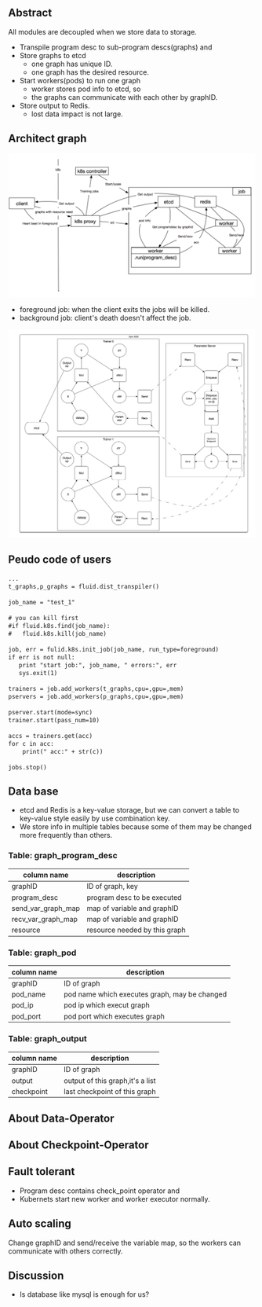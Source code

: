 ## Abstract
All modules are decoupled when we store data to storage.

- Transpile program desc to sub-program descs(graphs) and
- Store graphs to etcd
	- one graph has unique ID. 
	- one graph has the desired resource.
- Start workers(pods) to run one graph
   - worker stores pod info to etcd, so 
   - the graphs can communicate with each other by graphID.
- Store output to Redis.
   - lost data impact is not large.


## Architect graph
<div style="align: center">
<img src="src/arch2.png" width="700" align=center/>
</div>

- foreground job: when the client exits the jobs will be killed.
- background job: client's death doesn't affect the job.


<div style="align: center">
<img src="src/dist-graph2.png" width="700" align=center/>
</div>

## Peudo code of users
```
...
t_graphs,p_graphs = fluid.dist_transpiler()

job_name = "test_1"

# you can kill first
#if fluid.k8s.find(job_name):
#	fluid.k8s.kill(job_name)

job, err = fulid.k8s.init_job(job_name, run_type=foreground)
if err is not null:
   print "start job:", job_name, " errors:", err
   sys.exit(1)
   
trainers = job.add_workers(t_graphs,cpu=,gpu=,mem)
pservers = job.add_workers(p_graphs,cpu=,gpu=,mem)

pserver.start(mode=sync)
trainer.start(pass_num=10)

accs = trainers.get(acc)
for c in acc:
    print(" acc:" + str(c))

jobs.stop()
```


## Data base 
- etcd and Redis is a key-value storage, but we can convert a table to key-value style easily by use combination key.
- We store info in multiple tables because some of them may be changed more frequently than others.

### Table: graph_program_desc

| column name | description|
|----------|-------------|
| graphID |  ID of graph, key    |
| program_desc| program desc to be executed    |
| send_var_graph_map|map of variable and graphID|
| recv_var_graph_map|map of variable and graphID|
|resource|resource needed by this graph|

### Table: graph_pod
| column name | description|
|----------|-------------|
|graphID|ID of graph|
|pod_name|pod name which executes graph, may be changed|
|pod_ip|pod ip which execut graph|
|pod_port|pod port which executes graph|

### Table: graph_output
| column name | description|
|----------|-------------|
|graphID|ID of graph|
|output|output of this graph,it's a list|
|checkpoint|last checkpoint of this graph|

## About Data-Operator
## About Checkpoint-Operator

## Fault tolerant
- Program desc contains check_point operator and
- Kubernets start new worker and worker executor normally.

## Auto scaling
Change graphID and send/receive the variable map, so the workers can communicate with others correctly.


## Discussion
- Is database like mysql is enough for us?
